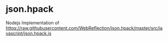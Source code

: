 # json.hpack
Nodejs Implementation of https://raw.githubusercontent.com/WebReflection/json.hpack/master/src/javascript/json.hpack.js
